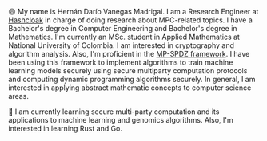 😄 My name is Hernán Darío Vanegas Madrigal. I am a Research Engineer at [Hashcloak](https://github.com/hashcloak) in charge of doing research about MPC-related topics. I have a Bachelor's degree in Computer Engineering and Bachelor's degree in Mathematics. I'm currently an MSc. student in Applied Mathematics at National University of Colombia. I am interested in cryptography and algorithm analysis. Also, I'm proficient in the [MP-SPDZ framework](https://github.com/data61/MP-SPDZ). I have been using this framework to implement algorithms to train machine learning models securely using secure multiparty computation protocols and computing dynamic programming algorithms securely. In general, I am interested in applying abstract mathematic concepts to computer science areas.

🌱 I am currently learning secure multi-party computation and its applications to machine learning and genomics algorithms. Also, I'm interested in learning Rust and Go.


